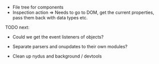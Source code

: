 - File tree for components
- Inspection action => Needs to go to DOM, get the current properties, pass them back with data types etc.


TODO next:

- Could we get the event listeners of objects?

- Separate parsers and onupdates to their own modules?


- Clean up nydus and background / devtools
